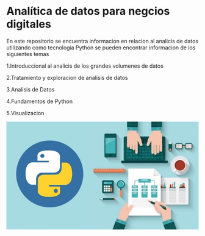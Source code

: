 # Analítica de datos para negcios digitales 

En este repositorio se encuentra informacion en relacion al analicis de datos utilizando como tecnologia Python se pueden encontrar informacion de los siguientes temas 

1.Introduccional al analicis de los grandes volumenes de datos 

2.Tratamiento y exploracion de analisis de datos 

3.Analisis de Datos

4.Fundamentos de Python

5.Visualizacion

![Analitica de datos](./img/0_FGZVrz6KrpwfuWmL.jpg)